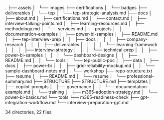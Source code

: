 .
├── assets
│   └── images
├── certifications
│   └── badges
├── deliverables
│   └── tep
│       └── tep-strategic-analysis.md
├── docs
│   ├── about.md
│   ├── certifications.md
│   ├── contact.md
│   ├── interview-talking-points.md
│   ├── learning-resources.md
│   ├── methodology.md
│   └── services.md
├── projects
│   ├── documentation-examples
│   ├── power-bi-samples
│   ├── README.md
│   ├── tep-interview-prep
│   │   ├── docs
│   │   │   ├── company-research
│   │   │   ├── deliverables
│   │   │   │   └── learning-framework
│   │   │   ├── interview-strategy
│   │   │   └── technical-prep
│   │   ├── power-bi-samples
│   │   │   └── dashboard-designs
│   │   ├── README.md
│   │   └── tools
│   └── tep-public-poc
│       ├── data
│       ├── docs
│       ├── power-bi
│       │   ├── grid-reliability-mockup.md
│       │   └── sample-dashboard-notes.md
│       └── workshop
├── repo-structure.txt
├── resume
│   ├── README.md
│   └── resume
│       └── professional-summary.md
├── STRUCTURE
├── STRUCTURE.md
├── templates
│   ├── copilot-prompts
│   ├── governance
│   │   └── documentation-example.md
│   └── training
│       ├── m365-adoption-strategy.md
│       └── power-bi-basics.md
└── tools
    └── m365-readiness-check
        ├── gpt-integration-workflow.md
        └── interview-preparation-gpt.md

34 directories, 22 files
